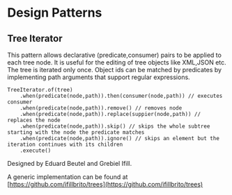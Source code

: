 # Design Patterns

## Tree Iterator

This pattern allows declarative (predicate,consumer) pairs to be applied to each tree node.
It is useful for the editing of tree objects like XML,JSON etc.
The tree is iterated only once.
Object ids can be matched by predicates by implementing path arguments that support regular expressions.

    TreeIterator.of(tree)
        .when(predicate(node,path)).then(consumer(node,path)) // executes consumer 
        .when(predicate(node,path)).remove() // removes node 
        .when(predicate(node,path)).replace(suppier(node,path)) // replaces the node 
        .when(predicate(node,path)).skip() // skips the whole subtree starting with the node the predicate matches
        .when(predicate(node,path)).ignore() // skips an element but the iteration continues with its children
        .execute()
        
Designed by Eduard Beutel and Grebiel Ifill.

A generic implementation can be found at [https://github.com/ifillbrito/trees](https://github.com/ifillbrito/trees)
